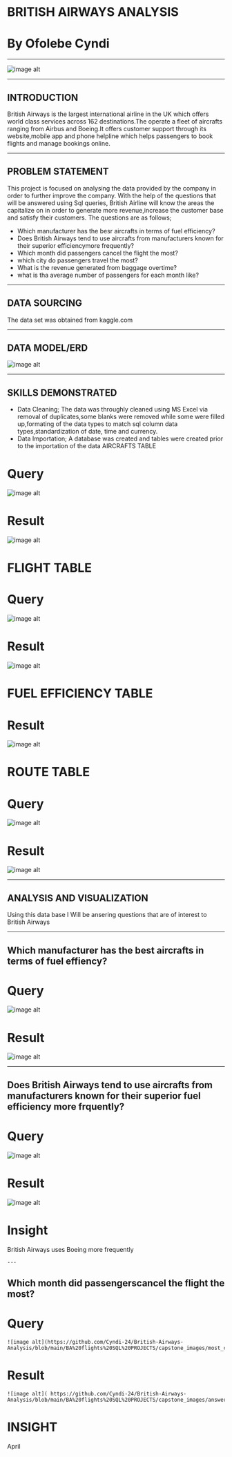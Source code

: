 # BRITISH AIRWAYS ANALYSIS
# By Ofolebe Cyndi
---
![image alt](https://github.com/Cyndi-24/British-Airways-Analysis/blob/main/BA%20flights%20SQL%20PROJECTS/capstone_images/british_airways_image.png)

---
INTRODUCTION
---
British Airways is the largest international airline in the UK which offers world class services across 162 destinations.The operate a fleet of aircrafts ranging from Airbus and Boeing.It offers  customer support through its website,mobile app and phone helpline which helps passengers to book flights and manage bookings online. 

---
PROBLEM STATEMENT
---
This project is focused on analysing the data provided by the company in order to further improve the company. With the help of the questions that will be answered using Sql queries, British Airline will know the areas the capitalize on in order to generate more revenue,increase the customer base and satisfy their customers.
The questions are as follows;
 * Which manufacturer has the besr aircrafts in terms of fuel efficiency?
 * Does British Airways tend to use aircrafts from manufacturers known for their superior efficiencymore frequently?
 * Which month did passengers cancel the flight the most?
 * which city do passengers travel the most?
 * What is the revenue generated from baggage overtime?
 * what is tha average number of passengers for each month like?

---
DATA SOURCING
---

The data set was obtained from kaggle.com

---
DATA MODEL/ERD
---
![image alt](https://github.com/Cyndi-24/British-Airways-Analysis/blob/main/BA%20flights%20SQL%20PROJECTS/capstone_images/ERD.png)

 ---
 SKILLS DEMONSTRATED
 ---
 * Data Cleaning; The data was throughly cleaned using MS Excel via removal of duplicates,some blanks were removed while some were filled      up,formating of the data types to match sql column data types,standardization of date, time and currency.
 * Data Importation; A database  was created and tables were created prior to the importation of the data
   AIRCRAFTS TABLE
  # Query
   ![image alt](https://github.com/Cyndi-24/British-Airways-Analysis/blob/main/BA%20flights%20SQL%20PROJECTS/capstone_images/aircrafts_table_code.png)

  # Result
  ![image alt](https://github.com/Cyndi-24/British-Airways-Analysis/blob/main/BA%20flights%20SQL%20PROJECTS/capstone_images/aircrafts_table2.png)

  # FLIGHT TABLE
  # Query
   ![image alt](https://github.com/Cyndi-24/British-Airways-Analysis/blob/main/BA%20flights%20SQL%20PROJECTS/capstone_images/flight_table_%20code.png)

   # Result
   ![image alt](https://github.com/Cyndi-24/British-Airways-Analysis/blob/main/BA%20flights%20SQL%20PROJECTS/capstone_images/flight_table.png)

   # FUEL EFFICIENCY TABLE
   # Result
   ![image alt](https://github.com/Cyndi-24/British-Airways-Analysis/blob/main/BA%20flights%20SQL%20PROJECTS/capstone_images/fuel_efficiency_table.png)

   # ROUTE TABLE
   # Query
   ![image alt](https://github.com/Cyndi-24/British-Airways-Analysis/blob/main/BA%20flights%20SQL%20PROJECTS/capstone_images/route_table_code.png)

   # Result
   ![image alt](https://github.com/Cyndi-24/British-Airways-Analysis/blob/main/BA%20flights%20SQL%20PROJECTS/capstone_images/route_table.png)

   ---
   ANALYSIS AND VISUALIZATION
   ---
   Using this data base I Will be ansering questions that are of interest to British Airways
   
   ---
   Which manufacturer has the best aircrafts in terms of fuel effiency?
   ---
   
 # Query
    
  ![image alt](https://github.com/Cyndi-24/British-Airways-Analysis/blob/main/BA%20flights%20SQL%20PROJECTS/capstone_images/best_aircraft_via_fuel_effiency.png)

  # Result
  ![image alt](https://github.com/Cyndi-24/British-Airways-Analysis/blob/main/BA%20flights%20SQL%20PROJECTS/capstone_images/answer_1.png)
  
  ---
  Does British Airways tend to use aircrafts from manufacturers known for their superior fuel efficiency more frquently?
  ---

 # Query
    
   ![image alt](https://github.com/Cyndi-24/British-Airways-Analysis/blob/main/BA%20flights%20SQL%20PROJECTS/capstone_images/aircraft_used_more_frequently.png)

 # Result
   
   ![image alt](https://github.com/Cyndi-24/British-Airways-Analysis/blob/main/BA%20flights%20SQL%20PROJECTS/capstone_images/answer_2.png)

  # Insight
   British Airways uses Boeing more frequently

    ---
   Which month did passengerscancel the flight the most?
   ---

   # Query

    ![image alt](https://github.com/Cyndi-24/British-Airways-Analysis/blob/main/BA%20flights%20SQL%20PROJECTS/capstone_images/most_cancelled_flights.png)

  # Result
    ![image alt]( https://github.com/Cyndi-24/British-Airways-Analysis/blob/main/BA%20flights%20SQL%20PROJECTS/capstone_images/answer_3.png)

  # INSIGHT
   April


